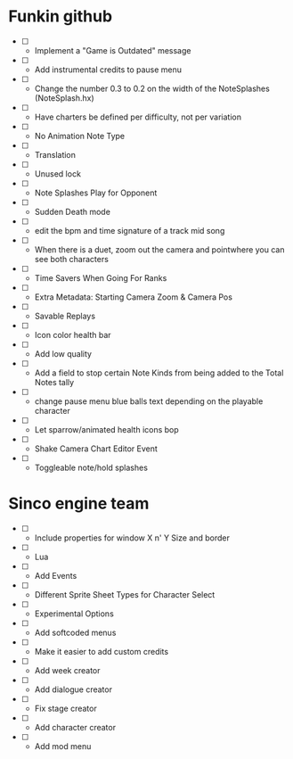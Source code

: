 # Funkin github
- [ ] - Implement a "Game is Outdated" message

- [ ] - Add instrumental credits to pause menu

- [ ] - Change the number 0.3 to 0.2 on the width of the NoteSplashes (NoteSplash.hx)

- [ ] - Have charters be defined per difficulty, not per variation

- [ ] - No Animation Note Type

- [ ] - Translation

- [ ] - Unused lock

- [ ] - Note Splashes Play for Opponent

- [ ] - Sudden Death mode

- [ ] - edit the bpm and time signature of a track mid song

- [ ] - When there is a duet, zoom out the camera and pointwhere you can see both characters

- [ ] - Time Savers When Going For Ranks

- [ ] - Extra Metadata: Starting Camera Zoom & Camera Pos

- [ ] - Savable Replays

- [ ] - Icon color health bar

- [ ] - Add low quality

- [ ] - Add a field to stop certain Note Kinds from being added to the Total Notes tally

- [ ] - change pause menu blue balls text depending on the playable character

- [ ] - Let sparrow/animated health icons bop

- [ ] - Shake Camera Chart Editor Event

- [ ] - Toggleable note/hold splashes

# Sinco engine team
- [ ] - Include properties for window X n' Y Size and border

- [ ] - Lua

- [ ] - Add Events

- [ ] - Different Sprite Sheet Types for Character Select

- [ ] - Experimental Options

- [ ] - Add softcoded menus

- [ ] - Make it easier to add custom credits

- [ ] - Add week creator

- [ ] - Add dialogue creator

- [ ] - Fix stage creator

- [ ] - Add character creator

- [ ] - Add mod menu
